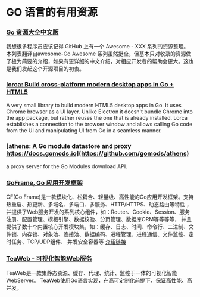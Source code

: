 # GO 语言的有用资源

### [Go 资源大全中文版](https://github.com/jobbole/awesome-go-cn)

我想很多程序员应该记得 GitHub 上有一个 Awesome - XXX 系列的资源整理。本列表翻译自awesome-Go Awesome 系列虽然挺全，但基本只对收录的资源做了极为简要的介绍，如果有更详细的中文介绍，对相应开发者的帮助会更大。这也是我们发起这个开源项目的初衷。

### [lorca: Build cross-platform modern desktop apps in Go + HTML5](https://github.com/zserge/lorca/)

A very small library to build modern HTML5 desktop apps in Go. It uses Chrome browser as a UI layer. Unlike Electron it doesn't bundle Chrome into the app package, but rather reuses the one that is already installed. Lorca establishes a connection to the browser window and allows calling Go code from the UI and manipulating UI from Go in a seamless manner. 

### [athens: A Go module datastore and proxy https://docs.gomods.io](https://github.com/gomods/athens)

a proxy server for the Go Modules download API.

### [GoFrame, Go 应用开发框架](https://gitee.com/johng/gf)

GF(Go Frame)是一款模块化、松耦合、轻量级、高性能的Go应用开发框架。支持热重启、热更新、多域名、多端口、多服务、HTTP/HTTPS、动态路由等特性 ，并提供了Web服务开发的系列核心组件，如：Router、Cookie、Session、服务注册、配置管理、模板引擎、数据校验、分页管理、数据库ORM等等等等， 并且提供了数十个内置核心开发模块集，如：缓存、日志、时间、命令行、二进制、文件锁、内存锁、对象池、连接池、数据编码、进程管理、进程通信、文件监控、定时任务、TCP/UDP组件、 并发安全容器等 [介绍链接](https://www.oschina.net/news/102125/goframe-1-2-11-released)

### [TeaWeb - 可视化智能Web服务](https://gitee.com/liuxiangchao/build)

TeaWeb是一款集静态资源、缓存、代理、统计、监控于一体的可视化智能WebServer。
TeaWeb使用Go语言实现，在高可定制化前提下，保证高性能、高并发。

